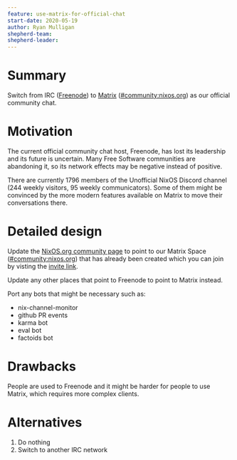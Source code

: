 ```yaml
---
feature: use-matrix-for-official-chat
start-date: 2020-05-19
author: Ryan Mulligan
shepherd-team:
shepherd-leader:
---
```


# Summary
[summary]: #summary

Switch from IRC ([Freenode](https://freenode.net/)) to
[Matrix](https://matrix.org/)
([#community:nixos.org][1]) as
our official community chat.

# Motivation
[motivation]: #motivation

The current official community chat host, Freenode, has lost its
leadership and its future is uncertain. Many Free Software communities
are abandoning it, so its network effects may be negative instead of
positive.

There are currently 1796 members of the Unofficial NixOS Discord
channel (244 weekly visitors, 95 weekly communicators). Some of them
might be convinced by the more modern features available on Matrix to
move their conversations there.

# Detailed design
[design]: #detailed-design

Update the [NixOS.org community
page](https://nixos.org/community/index.html) to point to our Matrix
Space ([#community:nixos.org][1]) that has already been created which you
can join by visting the [invite
link][1].

Update any other places that point to Freenode to point to Matrix
instead.

Port any bots that might be necessary such as:

* nix-channel-monitor
* github PR events
* karma bot
* eval bot
* factoids bot

# Drawbacks
[drawbacks]: #drawbacks

People are used to Freenode and it might be harder for people to use
Matrix, which requires more complex clients.

# Alternatives
[alternatives]: #alternatives

1. Do nothing
2. Switch to another IRC network

[1]: https://matrix.to/#/#community:nixos.org
